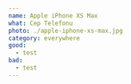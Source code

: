 ```yaml
---
name: Apple iPhone XS Max
what: Cep Telefonu
photo: ./apple-iphone-xs-max.jpg
category: everywhere
good:
  - test
bad:
  - test
---
```

